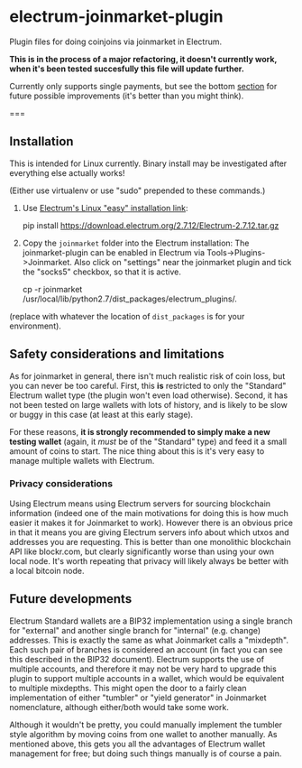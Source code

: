 # electrum-joinmarket-plugin
Plugin files for doing coinjoins via joinmarket in Electrum.

**This is in the process of a major refactoring, it doesn't currently work, when
it's been tested succesfully this file will update further.**

Currently only supports single payments, but see the bottom [section](#future-developments) for future possible improvements (it's better than you might think).

===

## Installation

This is intended for Linux currently. Binary install may be investigated
after everything else actually works!

(Either use virtualenv or use "sudo" prepended to these commands.)

1. Use [Electrum's Linux "easy" installation link](https://electrum.org/#download):

    pip install https://download.electrum.org/2.7.12/Electrum-2.7.12.tar.gz 
 
2. Copy the `joinmarket` folder into the Electrum installation:
The joinmarket-plugin can be enabled in Electrum via Tools->Plugins->Joinmarket. Also click on "settings" near the joinmarket plugin and tick the "socks5" checkbox, so that it is active.

    cp -r joinmarket /usr/local/lib/python2.7/dist_packages/electrum_plugins/.

(replace with whatever the location of `dist_packages` is for your environment).


## Safety considerations and limitations

As for joinmarket in general, there isn't much realistic risk of coin loss, but you can never be too careful. First, this **is** restricted to only the "Standard" Electrum wallet type (the plugin won't even load otherwise). Second, it has not been tested on large wallets with lots of history, and is likely to be slow or buggy in this case (at least at this early stage).

For these reasons, **it is strongly recommended to simply make a new testing wallet** (again, it *must* be of the "Standard" type) and feed it a small amount of coins to start. The nice thing about this is it's very easy to manage multiple wallets with Electrum.

### Privacy considerations

Using Electrum means using Electrum servers for sourcing blockchain information (indeed one of the main motivations for doing this is how much easier it makes it for Joinmarket to work). However there is an obvious price in that it means you are giving Electrum servers info about which utxos and addresses you are requesting. This is better than one monolithic blockchain API like blockr.com, but clearly significantly worse than using your own local node. It's worth repeating that privacy will likely always be better with a local bitcoin node.

## Future developments

Electrum Standard wallets are a BIP32 implementation using a single branch for "external" and another single branch for "internal" (e.g. change) addresses. This is exactly the same as what Joinmarket calls a "mixdepth". Each such pair of branches is considered an account (in fact you can see this described in the BIP32 document). Electrum supports the use of multiple accounts, and therefore it may not be very hard to upgrade this plugin to support multiple accounts in a wallet, which would be equivalent to multiple mixdepths. This might open the door to a fairly clean implementation of either "tumbler" or "yield generator" in Joinmarket nomenclature, although either/both would take some work.

Although it wouldn't be pretty, you could manually implement the tumbler style algorithm by moving coins from one wallet to another manually. As mentioned above, this gets you all the advantages of Electrum wallet management for free; but doing such things manually is of course a pain.

